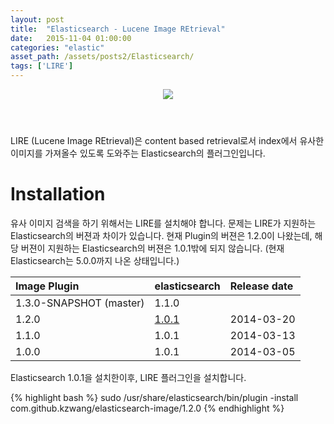 ```yaml
---
layout: post
title:  "Elasticsearch - Lucene Image REtrieval"
date:   2015-11-04 01:00:00
categories: "elastic"
asset_path: /assets/posts2/Elasticsearch/
tags: ['LIRE']
---
```

<header>
    <img src="{{ page.asset_path }}tokyo-street-after-work-wallpaper.jpg" class="img-responsive img-rounded">
</header>

LIRE (Lucene Image REtrieval)은 content based retrieval로서 index에서 유사한 이미지를 가져올수 있도록 도와주는 Elasticsearch의 플러그인입니다.

# Installation

유사 이미지 검색을 하기 위해서는 LIRE를 설치해야 합니다. 문제는 LIRE가 지원하는 Elasticsearch의 버젼과 차이가 있습니다.
현재 Plugin의 버젼은 1.2.0이 나왔는데, 해당 버젼이 지원하는 Elasticsearch의 버젼은 1.0.1밖에 되지 않습니다. 
(현재 Elasticsearch는 5.0.0까지 나온 상태입니다.)

| Image Plugin | elasticsearch | Release date |
|:-------------|:--------------|:-------------|
| 1.3.0-SNAPSHOT (master) | 1.1.0 |	
| 1.2.0 | [1.0.1](https://www.elastic.co/downloads/past-releases/elasticsearch-1-0-1) | 2014-03-20 |
| 1.1.0 | 1.0.1 | 2014-03-13 |
| 1.0.0 | 1.0.1	| 2014-03-05 |

Elasticsearch 1.0.1을 설치한이후, LIRE 플러그인을 설치합니다.

{% highlight bash %}
sudo /usr/share/elasticsearch/bin/plugin -install com.github.kzwang/elasticsearch-image/1.2.0
{% endhighlight %}